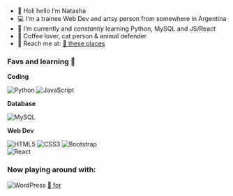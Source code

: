 - 👋 Holi hello I’m Natasha
- 💻 I'm a trainee Web Dev and artsy person from somewhere in Argentina
- 🌱 I’m currently and _constantly_ learning Python, MySQL and JS/React
- 🐾 Coffee lover, cat person & animal defender
- 💌 Reach me at: [:unicorn: these places](https://ifelse.carrd.co)

### Favs and learning 💞
**Coding**

![Python](https://img.shields.io/badge/python-3670A0?style=for-the-badge&logo=python&logoColor=ffdd54) ![JavaScript](https://img.shields.io/badge/javascript-%23323330.svg?style=for-the-badge&logo=javascript&logoColor=%23F7DF1E)

**Database**

![MySQL](https://img.shields.io/badge/mysql-%2300f.svg?style=for-the-badge&logo=mysql&logoColor=white)

**Web Dev**

![HTML5](https://img.shields.io/badge/html5-%23E34F26.svg?style=for-the-badge&logo=html5&logoColor=white) ![CSS3](https://img.shields.io/badge/css3-%231572B6.svg?style=for-the-badge&logo=css3&logoColor=white) ![Bootstrap](https://img.shields.io/badge/bootstrap-%23563D7C.svg?style=for-the-badge&logo=bootstrap&logoColor=white)  
 ![React](https://img.shields.io/badge/react-%2320232a.svg?style=for-the-badge&logo=react&logoColor=%2361DAFB)  

### Now playing around with:

![WordPress](https://img.shields.io/badge/WordPress-%23117AC9.svg?style=for-the-badge&logo=WordPress&logoColor=white)
[:unicorn: for](https://insumosgraficos.net)
